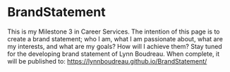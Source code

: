 # BrandStatement
This is my Milestone 3 in Career Services.
The intention of this page is to create a brand statement; who I am, what I am passionate about, what are my interests, and what are my goals?  How will I achieve them?  Stay tuned for the developing brand statement of Lynn Boudreau.  When complete, it will be published to:  https://lynnboudreau.github.io/BrandStatement/
